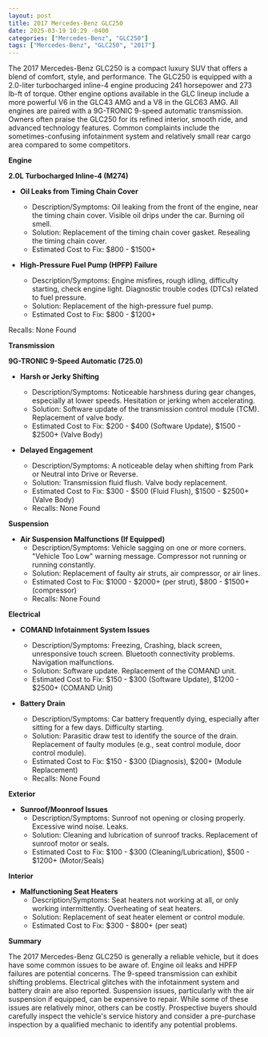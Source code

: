 ```yaml
---
layout: post
title: 2017 Mercedes-Benz GLC250
date: 2025-03-19 10:29 -0400
categories: ["Mercedes-Benz", "GLC250"]
tags: ["Mercedes-Benz", "GLC250", "2017"]
---
```

The 2017 Mercedes-Benz GLC250 is a compact luxury SUV that offers a blend of comfort, style, and performance. The GLC250 is equipped with a 2.0-liter turbocharged inline-4 engine producing 241 horsepower and 273 lb-ft of torque. Other engine options available in the GLC lineup include a more powerful V6 in the GLC43 AMG and a V8 in the GLC63 AMG. All engines are paired with a 9G-TRONIC 9-speed automatic transmission. Owners often praise the GLC250 for its refined interior, smooth ride, and advanced technology features. Common complaints include the sometimes-confusing infotainment system and relatively small rear cargo area compared to some competitors.

**Engine**

**2.0L Turbocharged Inline-4 (M274)**

*   **Oil Leaks from Timing Chain Cover**
    *   Description/Symptoms: Oil leaking from the front of the engine, near the timing chain cover. Visible oil drips under the car. Burning oil smell.
    *   Solution: Replacement of the timing chain cover gasket. Resealing the timing chain cover.
    *   Estimated Cost to Fix: $800 - $1500+

*   **High-Pressure Fuel Pump (HPFP) Failure**
    *   Description/Symptoms: Engine misfires, rough idling, difficulty starting, check engine light. Diagnostic trouble codes (DTCs) related to fuel pressure.
    *   Solution: Replacement of the high-pressure fuel pump.
    *   Estimated Cost to Fix: $800 - $1200+

Recalls: None Found

**Transmission**

**9G-TRONIC 9-Speed Automatic (725.0)**

*   **Harsh or Jerky Shifting**
    *   Description/Symptoms: Noticeable harshness during gear changes, especially at lower speeds. Hesitation or jerking when accelerating.
    *   Solution: Software update of the transmission control module (TCM). Replacement of valve body.
    *   Estimated Cost to Fix: $200 - $400 (Software Update), $1500 - $2500+ (Valve Body)

*   **Delayed Engagement**
    *   Description/Symptoms: A noticeable delay when shifting from Park or Neutral into Drive or Reverse.
    *   Solution: Transmission fluid flush. Valve body replacement.
    *   Estimated Cost to Fix: $300 - $500 (Fluid Flush), $1500 - $2500+ (Valve Body)
    *   Recalls: None Found

**Suspension**

*   **Air Suspension Malfunctions (If Equipped)**
    *   Description/Symptoms: Vehicle sagging on one or more corners. "Vehicle Too Low" warning message. Compressor not running or running constantly.
    *   Solution: Replacement of faulty air struts, air compressor, or air lines.
    *   Estimated Cost to Fix: $1000 - $2000+ (per strut), $800 - $1500+ (compressor)
    *   Recalls: None Found

**Electrical**

*   **COMAND Infotainment System Issues**
    *   Description/Symptoms: Freezing, Crashing, black screen, unresponsive touch screen. Bluetooth connectivity problems. Navigation malfunctions.
    *   Solution: Software update. Replacement of the COMAND unit.
    *   Estimated Cost to Fix: $150 - $300 (Software Update), $1200 - $2500+ (COMAND Unit)

*   **Battery Drain**
    *   Description/Symptoms: Car battery frequently dying, especially after sitting for a few days. Difficulty starting.
    *   Solution: Parasitic draw test to identify the source of the drain. Replacement of faulty modules (e.g., seat control module, door control module).
    *   Estimated Cost to Fix: $150 - $300 (Diagnosis), $200+ (Module Replacement)
    *   Recalls: None Found

**Exterior**

*   **Sunroof/Moonroof Issues**
    *   Description/Symptoms: Sunroof not opening or closing properly. Excessive wind noise. Leaks.
    *   Solution: Cleaning and lubrication of sunroof tracks. Replacement of sunroof motor or seals.
    *   Estimated Cost to Fix: $100 - $300 (Cleaning/Lubrication), $500 - $1200+ (Motor/Seals)

**Interior**

*   **Malfunctioning Seat Heaters**
    *   Description/Symptoms: Seat heaters not working at all, or only working intermittently. Overheating of seat heaters.
    *   Solution: Replacement of seat heater element or control module.
    *   Estimated Cost to Fix: $300 - $800+ (per seat)

**Summary**

The 2017 Mercedes-Benz GLC250 is generally a reliable vehicle, but it does have some common issues to be aware of. Engine oil leaks and HPFP failures are potential concerns. The 9-speed transmission can exhibit shifting problems. Electrical glitches with the infotainment system and battery drain are also reported. Suspension issues, particularly with the air suspension if equipped, can be expensive to repair. While some of these issues are relatively minor, others can be costly. Prospective buyers should carefully inspect the vehicle's service history and consider a pre-purchase inspection by a qualified mechanic to identify any potential problems.

